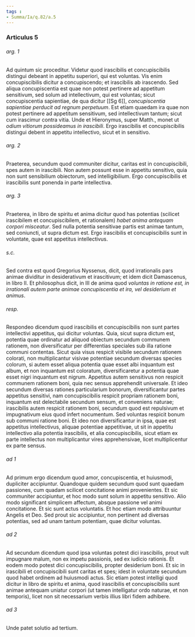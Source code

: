```yaml
---
tags : 
- Summa/Ia/q.82/a.5
---
```


### Articulus 5

###### arg. 1
Ad quintum sic proceditur. Videtur quod irascibilis et concupiscibilis distingui debeant in appetitu superiori, qui est voluntas. Vis enim concupiscibilis dicitur a concupiscendo; et irascibilis ab irascendo. Sed aliqua concupiscentia est quae non potest pertinere ad appetitum sensitivum, sed solum ad intellectivum, qui est voluntas; sicut concupiscentia sapientiae, de qua dicitur [[Sg 6]], *concupiscentia sapientiae perducit ad regnum perpetuum*. Est etiam quaedam ira quae non potest pertinere ad appetitum sensitivum, sed intellectivum tantum; sicut cum irascimur contra vitia. Unde et Hieronymus, super Matth., monet ut *odium vitiorum possideamus in irascibili*. Ergo irascibilis et concupiscibilis distingui debent in appetitu intellectivo, sicut et in sensitivo.

###### arg. 2
Praeterea, secundum quod communiter dicitur, caritas est in concupiscibili, spes autem in irascibili. Non autem possunt esse in appetitu sensitivo, quia non sunt sensibilium obiectorum, sed intelligibilium. Ergo concupiscibilis et irascibilis sunt ponenda in parte intellectiva.

###### arg. 3
Praeterea, in libro de spiritu et anima dicitur quod has potentias (scilicet irascibilem et concupiscibilem, et rationalem) *habet anima antequam corpori misceatur*. Sed nulla potentia sensitivae partis est animae tantum, sed coniuncti, ut supra dictum est. Ergo irascibilis et concupiscibilis sunt in voluntate, quae est appetitus intellectivus.

###### s.c.
Sed contra est quod Gregorius Nyssenus, dicit, quod irrationalis pars animae dividitur in desiderativum et irascitivum; et idem dicit Damascenus, in libro II. Et philosophus dicit, in III de anima quod *voluntas in ratione est, in irrationali autem parte animae concupiscentia et ira, vel desiderium et animus*.

###### resp.
Respondeo dicendum quod irascibilis et concupiscibilis non sunt partes intellectivi appetitus, qui dicitur voluntas. Quia, sicut supra dictum est, potentia quae ordinatur ad aliquod obiectum secundum communem rationem, non diversificatur per differentias speciales sub illa ratione communi contentas. Sicut quia visus respicit visibile secundum rationem colorati, non multiplicantur visivae potentiae secundum diversas species colorum, si autem esset aliqua potentia quae esset albi inquantum est album, et non inquantum est coloratum, diversificaretur a potentia quae esset nigri inquantum est nigrum. Appetitus autem sensitivus non respicit communem rationem boni, quia nec sensus apprehendit universale. Et ideo secundum diversas rationes particularium bonorum, diversificantur partes appetitus sensitivi, nam concupiscibilis respicit propriam rationem boni, inquantum est delectabile secundum sensum, et conveniens naturae; irascibilis autem respicit rationem boni, secundum quod est repulsivum et impugnativum eius quod infert nocumentum. Sed voluntas respicit bonum sub communi ratione boni. Et ideo non diversificantur in ipsa, quae est appetitus intellectivus, aliquae potentiae appetitivae, ut sit in appetitu intellectivo alia potentia irascibilis, et alia concupiscibilis, sicut etiam ex parte intellectus non multiplicantur vires apprehensivae, licet multiplicentur ex parte sensus.

###### ad 1
Ad primum ergo dicendum quod amor, concupiscentia, et huiusmodi, dupliciter accipiuntur. Quandoque quidem secundum quod sunt quaedam passiones, cum quadam scilicet concitatione animi provenientes. Et sic communiter accipiuntur, et hoc modo sunt solum in appetitu sensitivo. Alio modo significant simplicem affectum, absque passione vel animi concitatione. Et sic sunt actus voluntatis. Et hoc etiam modo attribuuntur Angelis et Deo. Sed prout sic accipiuntur, non pertinent ad diversas potentias, sed ad unam tantum potentiam, quae dicitur voluntas.

###### ad 2
Ad secundum dicendum quod ipsa voluntas potest dici irascibilis, prout vult impugnare malum, non ex impetu passionis, sed ex iudicio rationis. Et eodem modo potest dici concupiscibilis, propter desiderium boni. Et sic in irascibili et concupiscibili sunt caritas et spes; idest in voluntate secundum quod habet ordinem ad huiusmodi actus. Sic etiam potest intelligi quod dicitur in libro de spiritu et anima, quod irascibilis et concupiscibilis sunt animae antequam uniatur corpori (ut tamen intelligatur ordo naturae, et non temporis), licet non sit necessarium verbis illius libri fidem adhibere.

###### ad 3
Unde patet solutio ad tertium.

